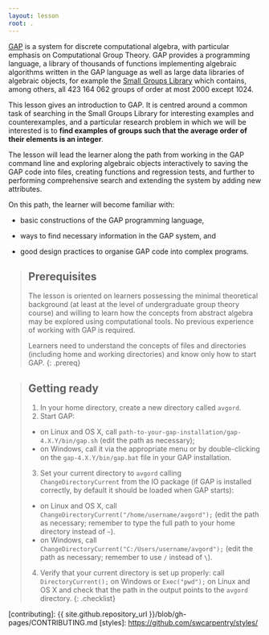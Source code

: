 ```yaml
---
layout: lesson
root: .
---
```


[GAP](http://www.gap-system.org) is a system for discrete computational algebra,
with particular emphasis on Computational Group Theory. GAP provides a
programming language, a library of thousands of functions implementing algebraic
algorithms written in the GAP language as well as large data libraries of algebraic
objects, for example the [Small Groups Library](http://www.gap-system.org/Packages/sgl.html)
which contains, among others, all 423 164 062 groups of order at most 2000 except 1024.

This lesson gives an introduction to GAP. It is centred around a common task of
searching in the Small Groups Library for interesting examples and counterexamples,
and a particular research problem in which we will be interested is to **find
examples of groups such that the average order of their elements is an integer**.

The lesson will lead the learner along the path from working in the GAP command
line and exploring algebraic objects interactively to saving the GAP code into
files, creating functions and regression tests, and further to performing
comprehensive search and extending the system by adding new attributes.

On this path, the learner will become familiar with:

* basic constructions of the GAP programming language,

* ways to find necessary information in the GAP system, and

* good design practices to organise GAP code into complex programs.

> ## Prerequisites
>
> The lesson is oriented on learners possessing the minimal theoretical
> background (at least at the level of undergraduate group theory course)
> and willing to learn how the concepts from abstract algebra may be
> explored using computational tools.
> No previous experience of working with GAP is required.
>
> Learners need to understand the concepts of files and directories
> (including home and working directories) and know only how to start GAP.
{: .prereq}

> ## Getting ready
> 1. In your home directory, create a new directory called `avgord`.
> 2. Start GAP:
> * on Linux and OS X, call `path-to-your-gap-installation/gap-4.X.Y/bin/gap.sh`
>    (edit the path as necessary);
> * on Windows, call it via the appropriate menu or
>    by double-clicking on the `gap-4.X.Y/bin/gap.bat` file in your GAP installation.
> 3. Set your current directory to `avgord` calling `ChangeDirectoryCurrent` from
>    the IO package (if GAP is installed correctly, by default it should be loaded
>    when GAP starts):
> * on Linux and OS X, call `ChangeDirectoryCurrent("/home/username/avgord");`
>    (edit the path as necessary; remember to type the full path to your home
>    directory instead of `~`).
> * on Windows, call `ChangeDirectoryCurrent("C:/Users/username/avgord");`
>    (edit the path as necessary; remember to use `/` instead of `\`).
> 4. Verify that your current directory is set up properly: call `DirectoryCurrent();`
>    on Windows or `Exec("pwd");` on Linux and OS X and check that the path in the
>    output points to the `avgord` directory.
{: .checklist}

[contributing]: {{ site.github.repository_url }}/blob/gh-pages/CONTRIBUTING.md
[styles]: https://github.com/swcarpentry/styles/
